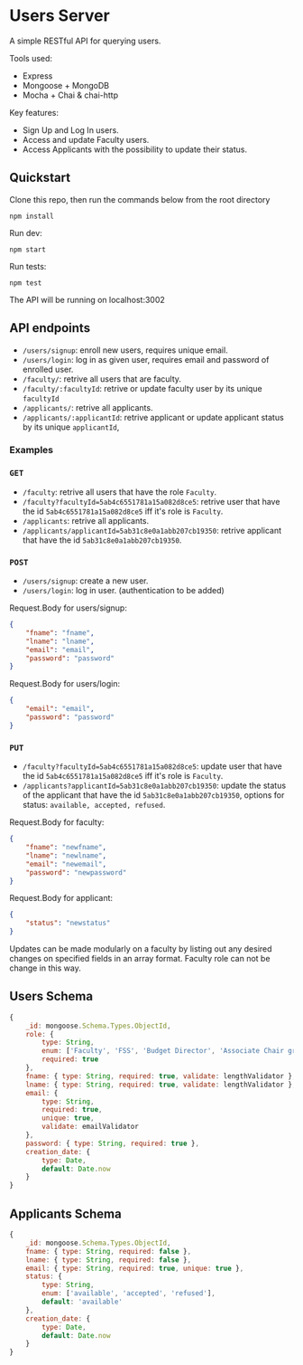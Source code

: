 # Users Server

A simple RESTful API for querying users.

Tools used:

- Express
- Mongoose + MongoDB
- Mocha + Chai & chai-http

Key features:

- Sign Up and Log In users.
- Access and update Faculty users.
- Access Applicants with the possibility to update their status.

## Quickstart

Clone this repo, then run the commands below from the root directory

```shell
npm install
```
Run dev:
```shell
npm start
```
Run tests:
```shell
npm test
```

The API will be running on localhost:3002

## API endpoints

- `/users/signup`: enroll new users, requires unique email.
- `/users/login`: log in as given user, requires email and password of enrolled user.
- `/faculty/`: retrive all users that are faculty.
- `/faculty/:facultyId`: retrive or update faculty user by its unique `facultyId`
- `/applicants/`: retrive all applicants.
- `/applicants/:applicantId`: retrive applicant or update applicant status by its unique `applicantId`, 

### Examples

### `GET`

- `/faculty`: retrive all users that have the role `Faculty`.
- `/faculty?facultyId=5ab4c6551781a15a082d8ce5`: retrive user that have the id `5ab4c6551781a15a082d8ce5` iff it's role is `Faculty`.
- `/applicants`: retrive all applicants.
- `/applicants/applicantId=5ab31c8e0a1abb207cb19350`: retrive applicant that have the id `5ab31c8e0a1abb207cb19350`.

### `POST`

- `/users/signup`: create a new user.
- `/users/login`: log in user. (authentication to be added)

Request.Body for users/signup:
```json
{
	"fname": "fname",
	"lname": "lname",
	"email": "email",
	"password": "password"
}
```

Request.Body for users/login:
```json
{
	"email": "email",
	"password": "password"
}
```

### `PUT`

- `/faculty?facultyId=5ab4c6551781a15a082d8ce5`: update user that have the id `5ab4c6551781a15a082d8ce5` iff it's role is `Faculty`.
- `/applicants?applicantId=5ab31c8e0a1abb207cb19350`: update the status of the applicant that have the id `5ab31c8e0a1abb207cb19350`, options for status: `available, accepted, refused`.

Request.Body for faculty:
```json
{
	"fname": "newfname",
	"lname": "newlname",
	"email": "newemail",
	"password": "newpassword"
}
```

Request.Body for applicant:
```json
{
	"status": "newstatus"
}
```

Updates can be made modularly on a faculty by listing out any desired changes on specified fields in an array format. Faculty role can not be change in this way.

## Users Schema

```js
{
	_id: mongoose.Schema.Types.ObjectId,
	role: { 
        type: String,
        enum: ['Faculty', 'FSS', 'Budget Director', 'Associate Chair graduate', 'Grad office staff'],
        required: true
    },
    fname: { type: String, required: true, validate: lengthValidator },
    lname: { type: String, required: true, validate: lengthValidator },
    email: { 
        type: String, 
        required: true,
        unique: true,
        validate: emailValidator
    },
    password: { type: String, required: true },
	creation_date: { 
		type: Date, 
		default: Date.now
	}
}
```
## Applicants Schema

```js
{
	_id: mongoose.Schema.Types.ObjectId,
    fname: { type: String, required: false },
    lname: { type: String, required: false },
    email: { type: String, required: true, unique: true },
	status: { 
		type: String,
		enum: ['available', 'accepted', 'refused'],
		default: 'available'
	},
	creation_date: { 
		type: Date, 
		default: Date.now
	}
}
```






